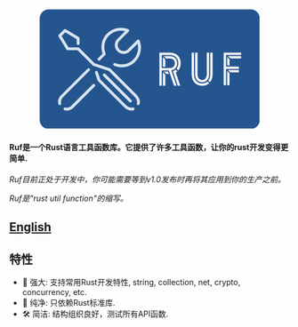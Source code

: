 <div align=center>
<img src="./logo.png" width="396" height="215"/>
<br/>
</div>

#### Ruf是一个Rust语言工具函数库。它提供了许多工具函数，让你的rust开发变得更简单.

_Ruf目前正处于开发中，你可能需要等到v1.0发布时再将其应用到你的生产之前。_

_Ruf是”rust util function"的缩写。_

## [English](./README.md)

## 特性

- 💪 强大: 支持常用Rust开发特性, string, collection, net, crypto, concurrency, etc.
- 💎 纯净: 只依赖Rust标准库.
- 🛠 简洁: 结构组织良好，测试所有API函数.
